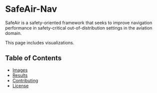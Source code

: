# SafeAir-Nav
SafeAir is a safety-oriented framework that seeks to improve navigation performance in safety-critical out-of-distribution settings in the aviation domain.

This page includes visualizations.

## Table of Contents
- [Images](#images)
- [Results](#results)
- [Contributing](#contributing)
- [License](#license)

